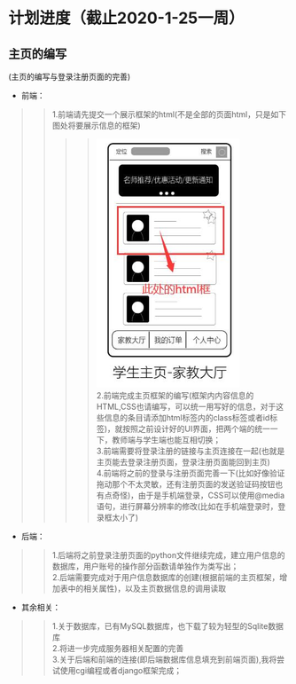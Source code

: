 计划进度（截止2020-1-25一周）
=========================
主页的编写
---------------------------------------------------------------------------
(主页的编写与登录注册页面的完善)

* 前端：<br>
>>1.前端请先提交一个展示框架的html(不是全部的页面html，只是如下图处将要展示信息的框架)<br>
>>>>![](https://github.com/Rubus-LF/teachsayimgs/raw/master/20-01-16/20-01-16-01.jpg)<br>
>>2.前端完成主页框架的编写(框架内内容信息的HTML,CSS也请编写，可以统一用写好的信息，对于这些信息的条目请添加html标签内的class标签或者id标签)，就按照之前设计好的UI界面，把两个端的统一一下，教师端与学生端也能互相切换；<br>
>>3.前端需要将登录注册的链接与主页连接在一起(也就是主页能去登录注册页面，登录注册页面能回到主页)<br>
>>4.前端将之前的登录与注册页面完善一下(比如好像验证拖动那个不太灵敏，还有注册页面的发送验证码按钮也有点奇怪)，由于是手机端登录，CSS可以使用@media语句，进行屏幕分辨率的修改(比如在手机端登录时，登录框太小了)<br>
* 后端：<br>
>>1.后端将之前登录注册页面的python文件继续完成，建立用户信息的数据库，用户账号的操作部分函数请单独作为类写出；<br>
>>2.后端需要完成对于用户信息数据库的创建(根据前端的主页框架，增加表中的相关属性)，以及主页数据信息的调用读取<br>
* 其余相关：<br>
>>1.关于数据库，已有MySQL数据库，也下载了较为轻型的Sqlite数据库<br>
>>2.将进一步完成服务器相关配置的完善<br>
>>3.关于后端和前端的连接(即后端数据库信息填充到前端页面),我将尝试使用cgi编程或者django框架完成；<br>

